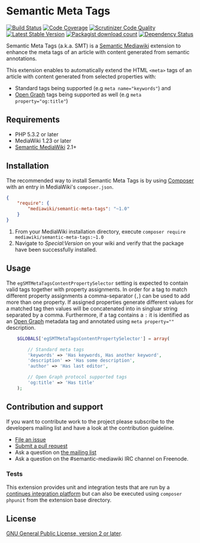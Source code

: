 # Semantic Meta Tags

[![Build Status](https://secure.travis-ci.org/SemanticMediaWiki/SemanticMetaTags.svg?branch=master)](http://travis-ci.org/SemanticMediaWiki/SemanticMetaTags)
[![Code Coverage](https://scrutinizer-ci.com/g/SemanticMediaWiki/SemanticMetaTags/badges/coverage.png?b=master)](https://scrutinizer-ci.com/g/SemanticMediaWiki/SemanticMetaTags/?branch=master)
[![Scrutinizer Code Quality](https://scrutinizer-ci.com/g/SemanticMediaWiki/SemanticMetaTags/badges/quality-score.png?b=master)](https://scrutinizer-ci.com/g/SemanticMediaWiki/SemanticMetaTags/?branch=master)
[![Latest Stable Version](https://poser.pugx.org/mediawiki/semantic-meta-tags/version.png)](https://packagist.org/packages/mediawiki/semantic-meta-tags)
[![Packagist download count](https://poser.pugx.org/mediawiki/semantic-meta-tags/d/total.png)](https://packagist.org/packages/mediawiki/semantic-meta-tags)
[![Dependency Status](https://www.versioneye.com/php/mediawiki:semantic-meta-tags/badge.png)](https://www.versioneye.com/php/mediawiki:semantic-meta-tags)

Semantic Meta Tags (a.k.a. SMT) is a [Semantic Mediawiki][smw] extension to enhance
the meta tags of an article with content generated from semantic annotations.

This extension enables to automatically extend the HTML `<meta>` tags of an article
with content generated from selected properties with:
- Standard tags being supported (e.g `meta name="keywords"`) and
- [Open Graph][opg] tags being supported as well  (e.g `meta property="og:title"`)

## Requirements

- PHP 5.3.2 or later
- MediaWiki 1.23 or later
- [Semantic MediaWiki][smw] 2.1+

## Installation

The recommended way to install Semantic Meta Tags is by using [Composer][composer] with an entry in MediaWiki's `composer.json`.

```json
{
	"require": {
		"mediawiki/semantic-meta-tags": "~1.0"
	}
}
```
1. From your MediaWiki installation directory, execute
   `composer require mediawiki/semantic-meta-tags:~1.0`
2. Navigate to _Special:Version_ on your wiki and verify that the package
   have been successfully installed.

## Usage

The `egSMTMetaTagsContentPropertySelector` setting is expected to contain valid tags together with property assignments. In order for a tag to match different property assignments a comma-separator (`,`) can be used to add more than one property. If assigned properties generate different values for a matched tag then values will be concatenated into in singluar string separated by a comma. Furthermore, if a tag contains a `:` it is identified as an [Open Graph][opg] metadata tag and annotated using `meta property=""` description.
  
```php
	$GLOBALS['egSMTMetaTagsContentPropertySelector'] = array(

		// Standard meta tags
		'keywords' => 'Has keywords, Has another keyword',
		'description' => 'Has some description',
		'author' => 'Has last editor',

		// Open Graph protocol supported tags
		'og:title' => 'Has title'
	);
```

## Contribution and support

If you want to contribute work to the project please subscribe to the developers mailing list and
have a look at the contribution guideline.

* [File an issue](https://github.com/SemanticMediaWiki/SemanticMetaTags/issues)
* [Submit a pull request](https://github.com/SemanticMediaWiki/SemanticMetaTags/pulls)
* Ask a question on [the mailing list](https://semantic-mediawiki.org/wiki/Mailing_list)
* Ask a question on the #semantic-mediawiki IRC channel on Freenode.

### Tests

This extension provides unit and integration tests that are run by a [continues integration platform][travis]
but can also be executed using `composer phpunit` from the extension base directory.

## License

[GNU General Public License, version 2 or later][gpl-licence].

[smw]: https://github.com/SemanticMediaWiki/SemanticMediaWiki
[contributors]: https://github.com/SemanticMediaWiki/SemanticMetaTags/graphs/contributors
[travis]: https://travis-ci.org/SemanticMediaWiki/SemanticMetaTags
[gpl-licence]: https://www.gnu.org/copyleft/gpl.html
[composer]: https://getcomposer.org/
[opg]: http://ogp.me/
